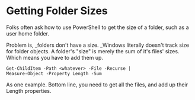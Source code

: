 # Getting Folder Sizes

Folks often ask how to use PowerShell to get the size of a folder, such as a user home folder.

Problem is, \_folders don't have a size. \_Windows literally doesn't track size for folder objects. A folder's "size" is merely the sum of it's files' sizes. Which means you have to add them up.

```
Get-ChildItem -Path <whatever> -File -Recurse |
Measure-Object -Property Length -Sum
```

As one example. Bottom line, you need to get all the files, and add up their Length properties.



